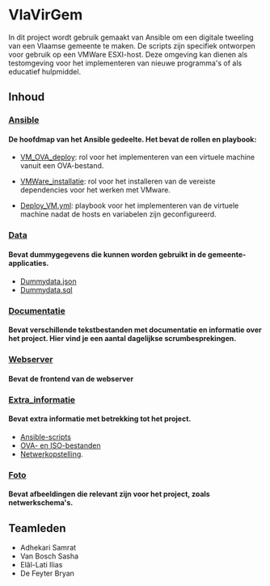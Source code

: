 # VlaVirGem

In dit project wordt gebruik gemaakt van Ansible om een digitale tweeling van een Vlaamse gemeente te maken. De scripts zijn specifiek ontworpen voor gebruik op een VMWare ESXI-host. Deze omgeving kan dienen als testomgeving voor het implementeren van nieuwe programma's of als educatief hulpmiddel.

## Inhoud

### [Ansible](Ansible)
#### De hoofdmap van het Ansible gedeelte. Het bevat de rollen en playbook:

  - [VM_OVA_deploy](Ansible/VM_OVA_deploy/README.md): rol voor het implementeren van een virtuele machine vanuit een OVA-bestand. 

  - [VMWare_installatie](Ansible/vmware_installatie/README.md): rol voor het installeren van de vereiste dependencies voor het werken met VMware. 

  - [Deploy_VM.yml](Ansible/vmware_installatie/README.md): playbook voor het implementeren van de virtuele machine nadat de hosts en variabelen zijn geconfigureerd.

### [Data](Data)
#### Bevat dummygegevens die kunnen worden gebruikt in de gemeente-applicaties.
  - [Dummydata.json](Data/dummydata.json)
  - [Dummydata.sql](Data/dummydata.sql)

### [Documentatie](Documentatie)
#### Bevat verschillende tekstbestanden met documentatie en informatie over het project. Hier vind je een aantal dagelijkse scrumbesprekingen. 

### [Webserver](Webserver)
#### Bevat de frontend van de webserver

### [Extra_informatie](extra_informatie)
#### Bevat extra informatie met betrekking tot het project.
  - [Ansible-scripts](extra_informatie/ansible.md)
  - [OVA- en ISO-bestanden](extra_informatie/ova.md)
  - [Netwerkopstelling](extra_informatie/netwerking.md).

### [Foto](foto)
#### Bevat afbeeldingen die relevant zijn voor het project, zoals netwerkschema's.

## Teamleden
- Adhekari Samrat
- Van Bosch Sasha
- Elâl-Lati Ilias
- De Feyter Bryan
